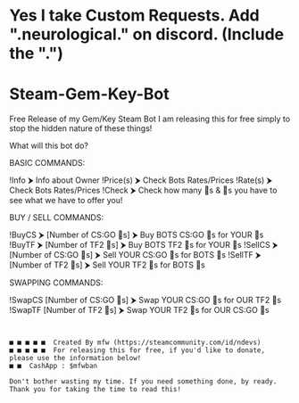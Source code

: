 # Yes I take Custom Requests. Add ".neurological." on discord. (Include the ".")


# Steam-Gem-Key-Bot
Free Release of my Gem/Key Steam Bot
I am releasing this for free simply to stop the hidden nature of these things!

What will this bot do?

BASIC COMMANDS:

!Info ⮞ Info about Owner
!Price(s) ⮞ Check Bots Rates/Prices
!Rate(s) ⮞ Check Bots Rates/Prices
!Check ⮞ Check how many 🔑s & 💎s you have to see what we have to offer you!

BUY / SELL COMMANDS:

!BuyCS ⮞ [Number of CS:GO 🔑s] ⮞ Buy BOTS CS:GO 🔑s for YOUR 💎s
!BuyTF ⮞ [Number of TF2 🔑s] ⮞ Buy BOTS TF2 🔑s for YOUR 💎s
!SellCS ⮞ [Number of CS:GO 🔑s] ⮞ Sell YOUR CS:GO 🔑s for BOTS 💎s
!SellTF ⮞ [Number of TF2 🔑s] ⮞ Sell YOUR TF2 🔑s for BOTS 💎s

SWAPPING COMMANDS:

!SwapCS [Number of CS:GO 🔑s] ⮞ Swap YOUR CS:GO 🔑s for OUR TF2 🔑s
!SwapTF [Number of TF2 🔑s] ⮞ Swap YOUR TF2 🔑s for OUR CS:GO 🔑s


~~~~~~~~~~~~~~~~~~~~~~~~~~~~~~~~~~~~~~~~~~~~~~~~~~~~~~~~~~~~~~~~~~~~~~~~~~~~~~~~~~~~~~~~~~~~~~~~~~~~~~~~~~~~~~~~~~~~~~~~~~~~~~~~~~~~~~~~


■ ■ ■ ■ ■  Created By mfw (https://steamcommunity.com/id/ndevs)
■ ■ ■ ■ ■  For releasing this for free, if you'd like to donate, please use the information below!
■ ■  CashApp : $mfwban

Don't bother wasting my time. If you need something done, by ready. 
Thank you for taking the time to read this!
